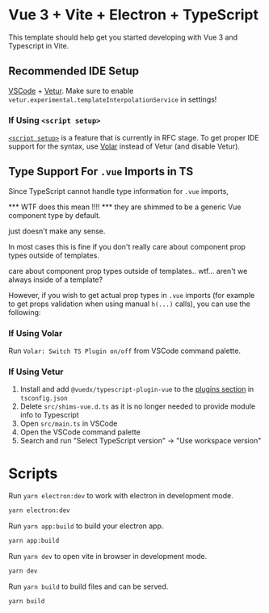 # Vue 3 + Vite + Electron + TypeScript

This template should help get you started developing with Vue 3 and Typescript in Vite.

## Recommended IDE Setup

[VSCode](https://code.visualstudio.com/) + [Vetur](https://marketplace.visualstudio.com/items?itemName=octref.vetur). Make sure to enable `vetur.experimental.templateInterpolationService` in settings!

### If Using `<script setup>`

[`<script setup>`](https://github.com/vuejs/rfcs/pull/227) is a feature that is currently in RFC stage. To get proper IDE support for the syntax, use [Volar](https://marketplace.visualstudio.com/items?itemName=johnsoncodehk.volar) instead of Vetur (and disable Vetur).

## Type Support For `.vue` Imports in TS

Since TypeScript cannot handle type information for `.vue` imports, 

*** WTF does this mean !!!! ***
they are shimmed to be a generic Vue component type by default. 

just doesn't make any sense.


In most cases this is fine if you don't really care about component prop types outside of templates. 

care about component prop types outside of templates.. wtf... aren't we always inside of a template?


However, if you wish to get actual prop types in `.vue` imports (for example to get props validation when using manual `h(...)` calls), you can use the following:

### If Using Volar

Run `Volar: Switch TS Plugin on/off` from VSCode command palette.

### If Using Vetur

1. Install and add `@vuedx/typescript-plugin-vue` to the [plugins section](https://www.typescriptlang.org/tsconfig#plugins) in `tsconfig.json`
2. Delete `src/shims-vue.d.ts` as it is no longer needed to provide module info to Typescript
3. Open `src/main.ts` in VSCode
4. Open the VSCode command palette
5. Search and run "Select TypeScript version" -> "Use workspace version"

# Scripts

Run `yarn electron:dev` to work with electron in development mode.
```bash
yarn electron:dev
```

Run `yarn app:build` to build your electron app.
```bash
yarn app:build
```

Run `yarn dev` to open vite in browser in development mode.
```bash
yarn dev
```
Run `yarn build` to build files and can be served.
```bash
yarn build
```